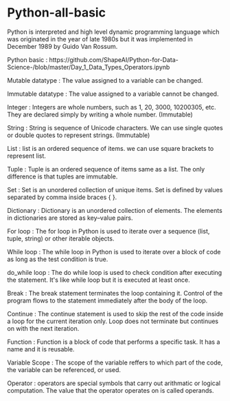 # Python-all-basic

<p>Python is interpreted and high level dynamic programming language which was originated in the year of late 1980s but it was implemented in December 1989 by Guido Van Rossum.</p>

<p>Python basic : https://github.com/ShapeAI/Python-for-Data-Science-/blob/master/Day_1_Data_Types_Operators.ipynb</p>

<p>Mutable datatype : The value assigned to a variable can be changed. </p>

<p>Immutable datatype : The value assigned to a variable cannot be changed.</p>

<p>Integer : Integers are whole numbers, such as 1, 20, 3000, 10200305, etc. They are declared simply by writing a whole number. (Immutable)</p>

<p>String : String is sequence of Unicode characters. We can use single quotes or double quotes to represent strings. (Immutable)</p>

<p>List : list is an ordered sequence of items. we can use square brackets to represent list.</p>

<p>Tuple : Tuple is an ordered sequence of items same as a list. The only difference is that tuples are immutable.</p>

<p>Set : Set is an unordered collection of unique items. Set is defined by values separated by comma inside braces { }.</p>

<p>Dictionary : Dictionary is an unordered collection of elements. The elements in dictionaries are stored as key&ndash;value pairs.</p>

<p>For loop : The for loop in Python is used to iterate over a sequence (list, tuple, string) or other iterable objects.</p>

<p>While loop : The while loop in Python is used to iterate over a block of code as long as the test condition is true.</p>

<p>do_while loop : The do while loop is used to check condition after executing the statement. It's like while loop but it is executed at least once.</p>

<p>Break : The break statement terminates the loop containing it. Control of the program flows to the statement immediately after the body of the loop.</p>

<p>Continue : The continue statement is used to skip the rest of the code inside a loop for the current iteration only. Loop does not terminate but continues on with the next iteration.</p>

<p>Function : Function is a block of code that performs a specific task. It has a name and it is reusable.</p>

<p>Variable Scope : The scope of the variable reffers to which part of the code, the variable can be referenced, or used.</p>

<p>Operator : operators are special symbols that carry out arithmatic or logical computation. The value that the operator operates on is called operands.</p>
